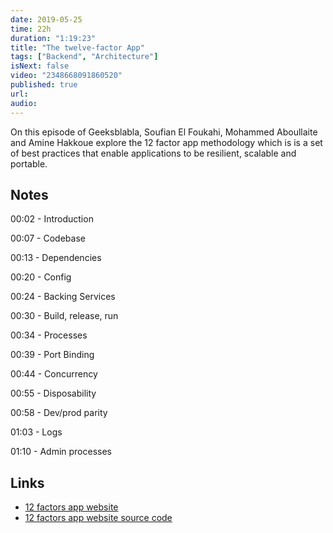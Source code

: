 ```yaml
---
date: 2019-05-25
time: 22h
duration: "1:19:23"
title: "The twelve-factor App"
tags: ["Backend", "Architecture"]
isNext: false
video: "2348668091860520"
published: true
url:
audio:
---
```


On this episode of Geeksblabla, Soufian El Foukahi, Mohammed Aboullaite and Amine Hakkoue explore the 12 factor app methodology which is is a set of best practices that enable applications to be resilient, scalable and portable.

## Notes

00:02 - Introduction

00:07 - Codebase

00:13 - Dependencies

00:20 - Config

00:24 - Backing Services

00:30 - Build, release, run

00:34 - Processes

00:39 - Port Binding

00:44 - Concurrency

00:55 - Disposability

00:58 - Dev/prod parity

01:03 - Logs

01:10 - Admin processes

## Links

- [12 factors app website](https://12factor.net/)
- [12 factors app website source code](https://github.com/heroku/12factor)
